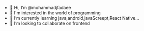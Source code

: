 - 👋 Hi, I’m @mohammadjfadaee
- 👀 I'm interested in the world of programming
- 🌱 I’m currently learning java,android,javaScreept,React Native...
- 💞️ I’m looking to collaborate on frontend 
